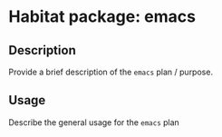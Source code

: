 # Habitat package: emacs

## Description

Provide a brief description of the `emacs` plan / purpose.

## Usage

Describe the general usage for the `emacs` plan
